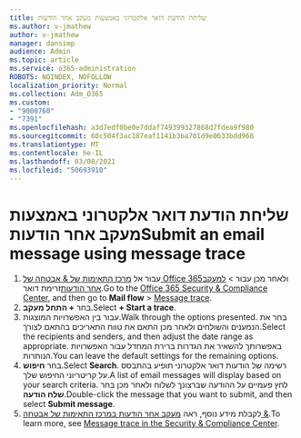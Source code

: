 ```yaml
---
title: שליחת הודעת דואר אלקטרוני באמצעות מעקב אחר הודעות
ms.author: v-jmathew
author: v-jmathew
manager: dansimp
audience: Admin
ms.topic: article
ms.service: o365-administration
ROBOTS: NOINDEX, NOFOLLOW
localization_priority: Normal
ms.collection: Adm_O365
ms.custom:
- "9000760"
- "7391"
ms.openlocfilehash: a3d7edf0be0e7ddaf749399327868d7fdea9f980
ms.sourcegitcommit: 60c504f3ac187eaf1141b3ba701d9e0633bdd968
ms.translationtype: MT
ms.contentlocale: he-IL
ms.lasthandoff: 03/08/2021
ms.locfileid: "50693910"
---
```

# <a name="submit-an-email-message-using-message-trace"></a><span data-ttu-id="5914e-102">שליחת הודעת דואר אלקטרוני באמצעות מעקב אחר הודעות</span><span class="sxs-lookup"><span data-stu-id="5914e-102">Submit an email message using message trace</span></span>

1. <span data-ttu-id="5914e-103">עבור אל [מרכז התאימות של & אבטחה של Office 365](https://go.microsoft.com/fwlink/p/?linkid=2077143)ולאחר מכן עבור   >  [למעקב אחר הודעות](https://go.microsoft.com/fwlink/?linkid=2101048)זרימת דואר.</span><span class="sxs-lookup"><span data-stu-id="5914e-103">Go to the [Office 365 Security & Compliance Center](https://go.microsoft.com/fwlink/p/?linkid=2077143), and then go to **Mail flow** > [Message trace](https://go.microsoft.com/fwlink/?linkid=2101048).</span></span>
2. <span data-ttu-id="5914e-104">בחר **+ התחל מעקב**.</span><span class="sxs-lookup"><span data-stu-id="5914e-104">Select **+ Start a trace**.</span></span>
3. <span data-ttu-id="5914e-105">עבור בין האפשרויות המוצגות.</span><span class="sxs-lookup"><span data-stu-id="5914e-105">Walk through the options presented.</span></span> <span data-ttu-id="5914e-106">בחר את הנמענים והשולחים ולאחר מכן התאם את טווח התאריכים בהתאם לצורך.</span><span class="sxs-lookup"><span data-stu-id="5914e-106">Select the recipients and senders, and then adjust the date range as appropriate.</span></span> <span data-ttu-id="5914e-107">באפשרותך להשאיר את הגדרות ברירת המחדל עבור האפשרויות הנותרות.</span><span class="sxs-lookup"><span data-stu-id="5914e-107">You can leave the default settings for the remaining options.</span></span>
4. <span data-ttu-id="5914e-108">בחר **חיפוש**.</span><span class="sxs-lookup"><span data-stu-id="5914e-108">Select **Search**.</span></span> <span data-ttu-id="5914e-109">רשימה של הודעות דואר אלקטרוני תופיע בהתבסס על קריטריוני החיפוש שלך.</span><span class="sxs-lookup"><span data-stu-id="5914e-109">A list of email messages will display based on your search criteria.</span></span> <span data-ttu-id="5914e-110">לחץ פעמיים על ההודעה שברצונך לשלוח ולאחר מכן בחר **שלח הודעה**.</span><span class="sxs-lookup"><span data-stu-id="5914e-110">Double-click the message that you want to submit, and then select **Submit message**.</span></span>
5. <span data-ttu-id="5914e-111">לקבלת מידע נוסף, ראה [מעקב אחר הודעות במרכז התאימות של אבטחה &](https://go.microsoft.com/fwlink/?linkid=2101557).</span><span class="sxs-lookup"><span data-stu-id="5914e-111">To learn more, see [Message trace in the Security & Compliance Center](https://go.microsoft.com/fwlink/?linkid=2101557).</span></span>
